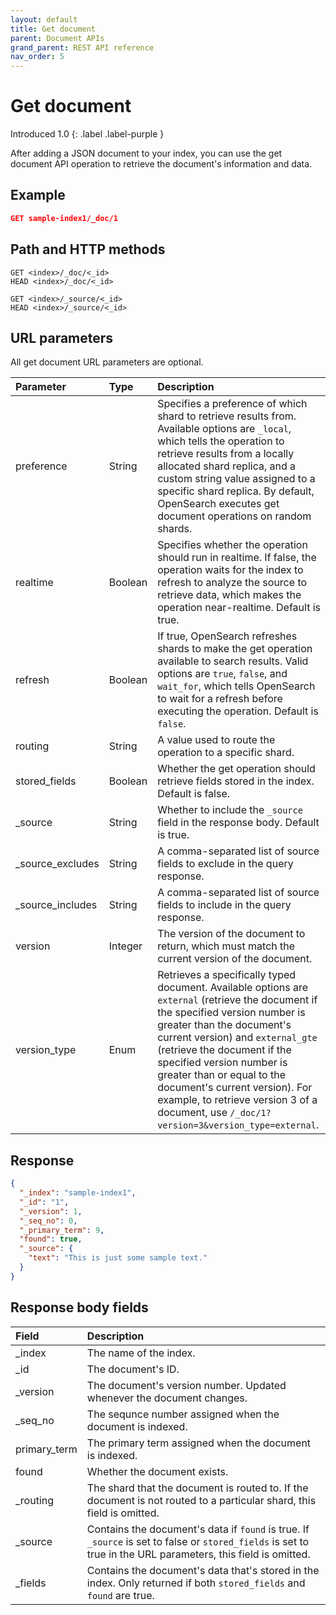```yaml
---
layout: default
title: Get document
parent: Document APIs
grand_parent: REST API reference
nav_order: 5
---
```


# Get document
Introduced 1.0
{: .label .label-purple }

After adding a JSON document to your index, you can use the get document API operation to retrieve the document's information and data.

## Example

```json
GET sample-index1/_doc/1
```

## Path and HTTP methods

```
GET <index>/_doc/<_id>
HEAD <index>/_doc/<_id>
```
```
GET <index>/_source/<_id>
HEAD <index>/_source/<_id>
```

## URL parameters

All get document URL parameters are optional.

Parameter | Type | Description
:--- | :--- | :---
preference | String | Specifies a preference of which shard to retrieve results from. Available options are `_local`, which tells the operation to retrieve results from a locally allocated shard replica, and a custom string value assigned to a specific shard replica. By default, OpenSearch executes get document operations on random shards.
realtime | Boolean | Specifies whether the operation should run in realtime. If false, the operation waits for the index to refresh to analyze the source to retrieve data, which makes the operation near-realtime. Default is true.
refresh | Boolean | If true, OpenSearch refreshes shards to make the get operation available to search results. Valid options are `true`, `false`, and `wait_for`, which tells OpenSearch to wait for a refresh before executing the operation. Default is `false`.
routing | String | A value used to route the operation to a specific shard.
stored_fields | Boolean | Whether the get operation should retrieve fields stored in the index. Default is false.
_source | String | Whether to include the `_source` field in the response body. Default is true.
_source_excludes | String | A comma-separated list of source fields to exclude in the query response.
_source_includes | String | A comma-separated list of source fields to include in the query response.
version | Integer | The version of the document to return, which must match the current version of the document.
version_type | Enum | Retrieves a specifically typed document. Available options are `external` (retrieve the document if the specified version number is greater than the document's current version) and `external_gte` (retrieve the document if the specified version number is greater than or equal to the document's current version). For example, to retrieve version 3 of a document, use `/_doc/1?version=3&version_type=external`.


## Response
```json
{
  "_index": "sample-index1",
  "_id": "1",
  "_version": 1,
  "_seq_no": 0,
  "_primary_term": 9,
  "found": true,
  "_source": {
    "text": "This is just some sample text."
  }
}
```

## Response body fields

Field | Description
:--- | :---
_index | The name of the index.
_id | The document's ID.
_version | The document's version number. Updated whenever the document changes.
_seq_no | The sequnce number assigned when the document is indexed.
primary_term | The primary term assigned when the document is indexed.
found | Whether the document exists.
_routing | The shard that the document is routed to. If the document is not routed to a particular shard, this field is omitted.
_source | Contains the document's data if `found` is true. If `_source` is set to false or `stored_fields` is set to true in the URL parameters, this field is omitted.
_fields | Contains the document's data that's stored in the index. Only returned if both `stored_fields` and `found` are true.
